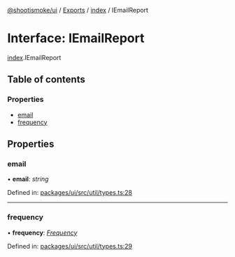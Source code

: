[@shootismoke/ui](../README.md) / [Exports](../modules.md) / [index](../modules/index.md) / IEmailReport

# Interface: IEmailReport

[index](../modules/index.md).IEmailReport

## Table of contents

### Properties

- [email](index.iemailreport.md#email)
- [frequency](index.iemailreport.md#frequency)

## Properties

### email

• **email**: *string*

Defined in: [packages/ui/src/util/types.ts:28](https://github.com/shootismoke/common/blob/1e71707/packages/ui/src/util/types.ts#L28)

___

### frequency

• **frequency**: [*Frequency*](../modules/util_types.md#frequency)

Defined in: [packages/ui/src/util/types.ts:29](https://github.com/shootismoke/common/blob/1e71707/packages/ui/src/util/types.ts#L29)
